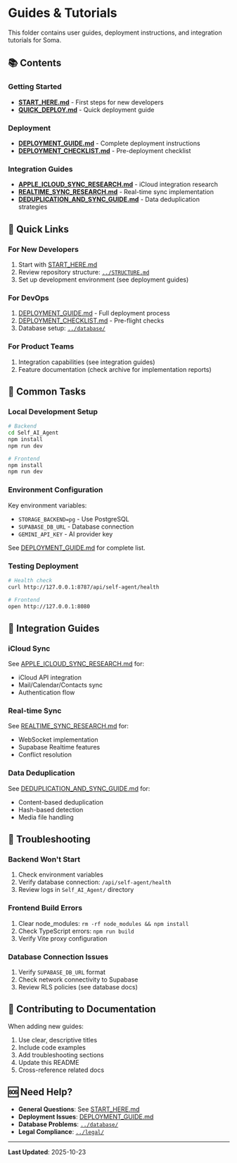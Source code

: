 # Guides & Tutorials

This folder contains user guides, deployment instructions, and integration tutorials for Soma.

## 📚 Contents

### Getting Started
- **[START_HERE.md](./START_HERE.md)** - First steps for new developers
- **[QUICK_DEPLOY.md](./QUICK_DEPLOY.md)** - Quick deployment guide

### Deployment
- **[DEPLOYMENT_GUIDE.md](./DEPLOYMENT_GUIDE.md)** - Complete deployment instructions
- **[DEPLOYMENT_CHECKLIST.md](./DEPLOYMENT_CHECKLIST.md)** - Pre-deployment checklist

### Integration Guides
- **[APPLE_ICLOUD_SYNC_RESEARCH.md](./APPLE_ICLOUD_SYNC_RESEARCH.md)** - iCloud integration research
- **[REALTIME_SYNC_RESEARCH.md](./REALTIME_SYNC_RESEARCH.md)** - Real-time sync implementation
- **[DEDUPLICATION_AND_SYNC_GUIDE.md](./DEDUPLICATION_AND_SYNC_GUIDE.md)** - Data deduplication strategies

## 🚀 Quick Links

### For New Developers
1. Start with [START_HERE.md](./START_HERE.md)
2. Review repository structure: [`../STRUCTURE.md`](../STRUCTURE.md)
3. Set up development environment (see deployment guides)

### For DevOps
1. [DEPLOYMENT_GUIDE.md](./DEPLOYMENT_GUIDE.md) - Full deployment process
2. [DEPLOYMENT_CHECKLIST.md](./DEPLOYMENT_CHECKLIST.md) - Pre-flight checks
3. Database setup: [`../database/`](../database/)

### For Product Teams
1. Integration capabilities (see integration guides)
2. Feature documentation (check archive for implementation reports)

## 🎯 Common Tasks

### Local Development Setup
```bash
# Backend
cd Self_AI_Agent
npm install
npm run dev

# Frontend
npm install
npm run dev
```

### Environment Configuration
Key environment variables:
- `STORAGE_BACKEND=pg` - Use PostgreSQL
- `SUPABASE_DB_URL` - Database connection
- `GEMINI_API_KEY` - AI provider key

See [DEPLOYMENT_GUIDE.md](./DEPLOYMENT_GUIDE.md) for complete list.

### Testing Deployment
```bash
# Health check
curl http://127.0.0.1:8787/api/self-agent/health

# Frontend
open http://127.0.0.1:8080
```

## 📖 Integration Guides

### iCloud Sync
See [APPLE_ICLOUD_SYNC_RESEARCH.md](./APPLE_ICLOUD_SYNC_RESEARCH.md) for:
- iCloud API integration
- Mail/Calendar/Contacts sync
- Authentication flow

### Real-time Sync
See [REALTIME_SYNC_RESEARCH.md](./REALTIME_SYNC_RESEARCH.md) for:
- WebSocket implementation
- Supabase Realtime features
- Conflict resolution

### Data Deduplication
See [DEDUPLICATION_AND_SYNC_GUIDE.md](./DEDUPLICATION_AND_SYNC_GUIDE.md) for:
- Content-based deduplication
- Hash-based detection
- Media file handling

## 🔧 Troubleshooting

### Backend Won't Start
1. Check environment variables
2. Verify database connection: `/api/self-agent/health`
3. Review logs in `Self_AI_Agent/` directory

### Frontend Build Errors
1. Clear node_modules: `rm -rf node_modules && npm install`
2. Check TypeScript errors: `npm run build`
3. Verify Vite proxy configuration

### Database Connection Issues
1. Verify `SUPABASE_DB_URL` format
2. Check network connectivity to Supabase
3. Review RLS policies (see database docs)

## 📝 Contributing to Documentation

When adding new guides:
1. Use clear, descriptive titles
2. Include code examples
3. Add troubleshooting sections
4. Update this README
5. Cross-reference related docs

## 🆘 Need Help?

- **General Questions**: See [START_HERE.md](./START_HERE.md)
- **Deployment Issues**: [DEPLOYMENT_GUIDE.md](./DEPLOYMENT_GUIDE.md)
- **Database Problems**: [`../database/`](../database/)
- **Legal Compliance**: [`../legal/`](../legal/)

---

**Last Updated**: 2025-10-23
